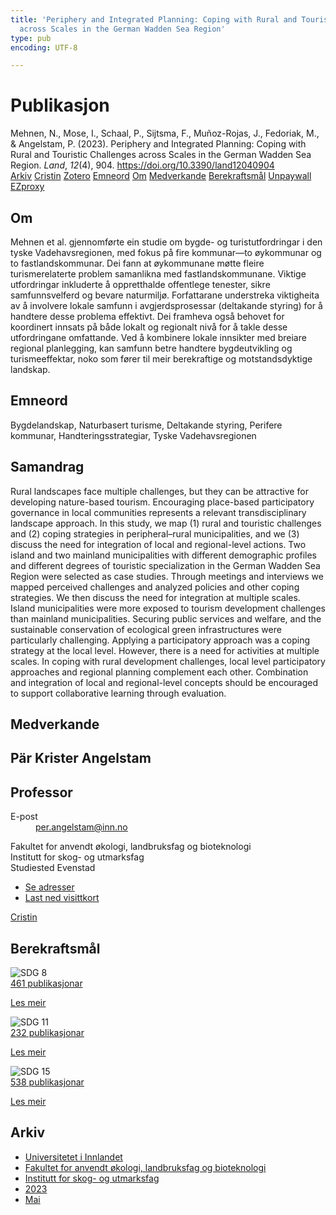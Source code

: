 ```yaml
---
title: 'Periphery and Integrated Planning: Coping with Rural and Touristic Challenges
  across Scales in the German Wadden Sea Region'
type: pub
encoding: UTF-8

---
```

<h1>Publikasjon</h1>
<article id="csl-bib-container-VJI3W5RT" class="csl-bib-container">
  <div class="csl-bib-body"> <div class="csl-entry">Mehnen, N., Mose, I., Schaal, P., Sijtsma, F., Muñoz-Rojas, J., Fedoriak, M., &#38; Angelstam, P. (2023). Periphery and Integrated Planning: Coping with Rural and Touristic Challenges across Scales in the German Wadden Sea Region. <i>Land</i>, <i>12</i>(4), 904. <a href="https://doi.org/10.3390/land12040904">https://doi.org/10.3390/land12040904</a></div> </div>
  <div class="csl-bib-buttons">
    <a href="#taxonomy-article-VJI3W5RT" alt="archive" class="csl-bib-button">Arkiv</a>
    <a href="https://app.cristin.no/results/show.jsf?id=2150197" alt="Cristin" class="csl-bib-button">Cristin</a>
    <a href="http://zotero.org/groups/5881554/items/VJI3W5RT" alt="Zotero" class="csl-bib-button">Zotero</a>
    <a href="#keywords-article-VJI3W5RT" alt="keywords" class="csl-bib-button">Emneord</a>
    <a href="#about-article-VJI3W5RT" alt="about_pub" class="csl-bib-button">Om</a>
    <a href="#contributors-article-VJI3W5RT" alt="contributors" class="csl-bib-button">Medverkande</a>
    <a href="#sdg-article-VJI3W5RT" alt="sdg" class="csl-bib-button">Berekraftsmål</a>
    <a href="https://www.mdpi.com/2073-445X/12/4/904/pdf?version=1681808270" alt="Unpaywall" class="csl-bib-button">Unpaywall</a>
    <a href="https://www.mdpi.com/2073-445X/12/4/904/pdf?version=1681808270" alt="EZproxy" class="csl-bib-button">EZproxy</a>
  </div>
  <div id="csl-bib-meta-container-VJI3W5RT"></div>
</article>
<div id="csl-bib-meta-VJI3W5RT" class="csl-bib-meta">
  <article id="about-article-VJI3W5RT" class="about_pub-article">
    <h1>Om</h1>
    Mehnen et al. gjennomførte ein studie om bygde- og turistutfordringar i den tyske Vadehavsregionen, med fokus på fire kommunar—to øykommunar og to fastlandskommunar. Dei fann at øykommunane møtte fleire turismerelaterte problem samanlikna med fastlandskommunane. Viktige utfordringar inkluderte å oppretthalde offentlege tenester, sikre samfunnsvelferd og bevare naturmiljø. Forfattarane understreka viktigheita av å involvere lokale samfunn i avgjerdsprosessar (deltakande styring) for å handtere desse problema effektivt. Dei framheva også behovet for koordinert innsats på både lokalt og regionalt nivå for å takle desse utfordringane omfattande. Ved å kombinere lokale innsikter med breiare regional planlegging, kan samfunn betre handtere bygdeutvikling og turismeeffektar, noko som fører til meir berekraftige og motstandsdyktige landskap.
  </article>
  <article id="keywords-article-VJI3W5RT" class="keywords-article">
    <h1>Emneord</h1>
    Bygdelandskap, Naturbasert turisme, Deltakande styring, Perifere kommunar, Handteringsstrategiar, Tyske Vadehavsregionen
  </article>
  <article id="abstract-article-VJI3W5RT" class="abstract-article">
    <h1>Samandrag</h1>
    Rural landscapes face multiple challenges, but they can be attractive for developing nature-based tourism. Encouraging place-based participatory governance in local communities represents a relevant transdisciplinary landscape approach. In this study, we map (1) rural and touristic challenges and (2) coping strategies in peripheral–rural municipalities, and we (3) discuss the need for integration of local and regional-level actions. Two island and two mainland municipalities with different demographic profiles and different degrees of touristic specialization in the German Wadden Sea Region were selected as case studies. Through meetings and interviews we mapped perceived challenges and analyzed policies and other coping strategies. We then discuss the need for integration at multiple scales. Island municipalities were more exposed to tourism development challenges than mainland municipalities. Securing public services and welfare, and the sustainable conservation of ecological green infrastructures were particularly challenging. Applying a participatory approach was a coping strategy at the local level. However, there is a need for activities at multiple scales. In coping with rural development challenges, local level participatory approaches and regional planning complement each other. Combination and integration of local and regional-level concepts should be encouraged to support collaborative learning through evaluation.
  </article>
  <article id="contributors-article-VJI3W5RT" class="contributors-article">
    <h1>Medverkande</h1>
    <div class="personas"> <div class="vrtx-hinn-person-card"> <div class="photo"> <i class="lar la-user-circle missing-person"></i> </div> <div class="info"> <hgroup><h1>Pär Krister Angelstam</h1> <h2>Professor</h2> </hgroup><dl> <dt>E-post</dt> <dd> <a href="mailto:per.angelstam@inn.no">per.angelstam@inn.no</a> </dd> </dl> <p> Fakultet for anvendt økologi, landbruksfag og bioteknologi<br> Institutt for skog- og utmarksfag<br> Studiested Evenstad </p> <ul class="vrtx-hinn-links"> <li><a href="https://www.inn.no/finn-en-ansatt/per-angelstam.html#vrtx-hinn-addresses">Se adresser</a></li> <li><a href="https://www.inn.no/finn-en-ansatt/per-angelstam.html?vrtx=vcf">Last ned visittkort</a></li> </ul> </div> </div> <a href="https://app.cristin.no/persons/show.jsf?id=1318014" alt="Cristin URL" class="personas-cristin">Cristin</a> </div>
  </article>
  <article id="sdg-article-VJI3W5RT" class="sdg-article">
    <h1>Berekraftsmål</h1>
    <div class="sdg-container"><div id="sdg8" class="sdg">
        <img src="{{< params subfolder >}}images/sdg/sdg08_nn.png" class="image" alt="SDG 8">
        <div class="sdg-overlay">
          <a href="/nn/archive/?key=?sdg=8#archive" class="sdg-publication-count"><span>461</span> publikasjonar</a>
          <p><a href="https://fn.no/om-fn/fns-baerekraftsmaal/anstendig-arbeid-og-oekonomisk-vekst?lang=nno-NO" class="sdg-read-more">Les meir</a></p>
        </div>
      </div> <div id="sdg11" class="sdg">
        <img src="{{< params subfolder >}}images/sdg/sdg11_nn.png" class="image" alt="SDG 11">
        <div class="sdg-overlay">
          <a href="/nn/archive/?key=?sdg=11#archive" class="sdg-publication-count"><span>232</span> publikasjonar</a>
          <p><a href="https://fn.no/om-fn/fns-baerekraftsmaal/baerekraftige-byer-og-lokalsamfunn?lang=nno-NO" class="sdg-read-more">Les meir</a></p>
        </div>
      </div> <div id="sdg15" class="sdg">
        <img src="{{< params subfolder >}}images/sdg/sdg15_nn.png" class="image" alt="SDG 15">
        <div class="sdg-overlay">
          <a href="/nn/archive/?key=?sdg=15#archive" class="sdg-publication-count"><span>538</span> publikasjonar</a>
          <p><a href="https://fn.no/om-fn/fns-baerekraftsmaal/livet-paa-land?lang=nno-NO" class="sdg-read-more">Les meir</a></p>
        </div>
      </div></div>
  </article>
  <article id="taxonomy-article-VJI3W5RT" class="taxonomy-article">
    <h1>Arkiv</h1>
    <ul>
      <li>
        <a href="/nn/archive/?key=3DCRN523">Universitetet i Innlandet</a>
      </li>
      <li>
        <a href="/nn/archive/?key=T77LXH6D">Fakultet for anvendt økologi, landbruksfag og bioteknologi</a>
      </li>
      <li>
        <a href="/nn/archive/?key=7TRARPE3">Institutt for skog- og utmarksfag</a>
      </li>
      <li>
        <a href="/nn/archive/?key=WXLLSUEU">2023</a>
      </li>
      <li>
        <a href="/nn/archive/?key=MTWSKSEZ">Mai</a>
      </li>
    </ul>
  </article>
</div>
